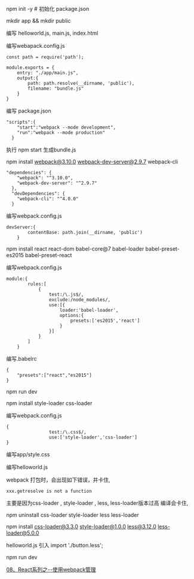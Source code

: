 npm init -y  # 初始化 package.json 

mkdir app && mkdir public 

编写 helloworld.js, main.js, index.html 

编写webapack.config.js 
```
const path = require('path');

module.exports = {
    entry: "./app/main.js",
    output:{
        path: path.resolve(__dirname, 'public'),
        filename: "bundle.js"
    }
}
```

编写 package.json 
```
"scripts":{
    "start":"webpack --mode development",
    "run":"webpack --mode production"
  }
```

执行 npm start 生成bundle.js 

npm install webpack@3.10.0  webpack-dev-server@2.9.7 webpack-cli 

```
"dependencies": {
    "webpack": "^3.10.0",
    "webpack-dev-server": "^2.9.7"
  },
  "devDependencies": {
    "webpack-cli": "^4.0.0"
  }
```
编写webpack.config.js 
```
devServer:{
        contentBase: path.join(__dirname, 'public')
    }
```

npm install react react-dom babel-core@7 babel-loader babel-preset-es2015 babel-preset-react 

编写webpack.config.js 

```
module:{
        rules:[
            {
                test:/\.js$/,
                exclude:/node_modules/,
                use:[{
                    loader:'babel-loader',
                    options:{
                        presets:['es2015','react']
                    }
                }]
            }
        ]
    }
```

编写.babelrc 

```
{
    "presets":["react","es2015"]
}
```

npm run dev

npm install style-loader css-loader 

编写webpack.config.js 

```
{
                test:/\.css$/,
                use:['style-loader','css-loader']
}
```
编写app/style.css 

编写helloworld.js 


webpack 打包时，会出现如下错误，并卡住,
```
xxx.getresolve is not a function 
```
主要是因为css-loader , style-loader , less, less-loader版本过高 编译会卡住,

npm uninstall css-loader style-loader less less-loader 

npm install css-loader@3.3.0 style-loader@1.0.0 less@3.12.0  less-loader@5.0.0

helloworld.js 引入 import './button.less';

npm run dev 


[08、React系列之--使用webpack管理](https://www.jianshu.com/p/732c4d501668)